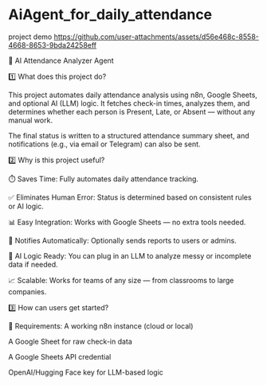  # AiAgent_for_daily_attendance 

project demo
https://github.com/user-attachments/assets/d56e468c-8558-4668-8653-9bda24258eff

📌 AI Attendance Analyzer Agent

1️⃣ What does this project do?


This project automates daily attendance analysis using n8n, Google Sheets, and optional AI (LLM) logic. It fetches check-in times, analyzes them, and determines whether each person is Present, Late, or Absent — without any manual work.

The final status is written to a structured attendance summary sheet, and notifications (e.g., via email or Telegram) can also be sent.


2️⃣ Why is this project useful?


⏱️ Saves Time: Fully automates daily attendance tracking.

✅ Eliminates Human Error: Status is determined based on consistent rules or AI logic.

📊 Easy Integration: Works with Google Sheets — no extra tools needed.

🔔 Notifies Automatically: Optionally sends reports to users or admins.

🧠 AI Logic Ready: You can plug in an LLM to analyze messy or incomplete data if needed.

📈 Scalable: Works for teams of any size — from classrooms to large companies.


3️⃣ How can users get started?


🔧 Requirements:
A working n8n instance (cloud or local)

A Google Sheet for raw check-in data

A Google Sheets API credential

 OpenAI/Hugging Face key for LLM-based logic





